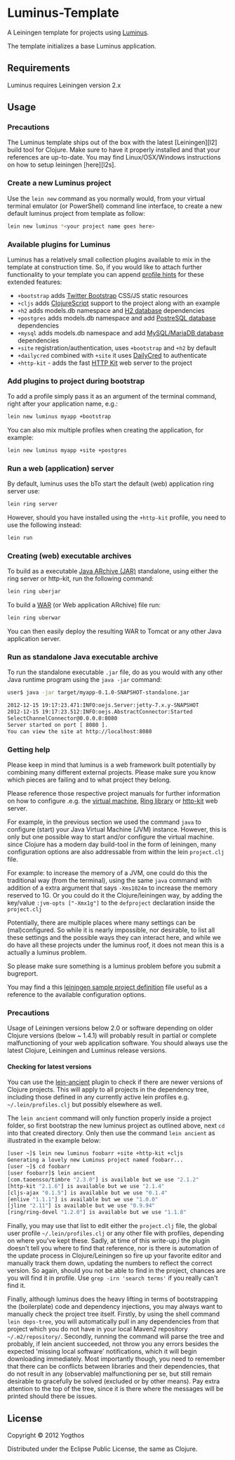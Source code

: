 # Luminus-Template

A Leiningen template for projects using [Luminus](http://www.luminusweb.net/).

The template initializes a base Luminus application.

## Requirements

Luminus requires Leiningen version 2.x

## Usage

### Precautions

The Luminus template ships out of the box with the latest [Leiningen][l2] build
tool for Clojure. Make sure to have it properly installed and that your
references are up-to-date. You may find Linux/OSX/Windows instructions on how
to setup leiningen [here][l2s].

### Create a new Luminus project

Use the `lein new` command as you normally would, from your virtual terminal
emulator (or PowerShell) command line interface, to create a new default luminus
project from template as follow:

```bash
lein new luminus *<your project name goes here>
```

### Available plugins for Luminus

Luminus has a relatively small collection plugins available to mix in the
template at construction time. So, if you would like to attach further
functionality to your template you can append [profile hints][ph] for these
extended features:

* `+bootstrap` adds [Twitter Bootstrap][tbs] CSS/JS static resources
* `+cljs` adds [ClojureScript][cljs] support to the project along with an example
* `+h2` adds models.db namespace and [H2 database][h2] dependencies
* `+postgres` adds models.db namespace and add [PostreSQL database][pg] dependencies
* `+mysql` adds models.db namespace and add [MySQL/MariaDB database][my] dependencies
* `+site` registration/authentication, uses `+bootstrap` and `+h2` by default
* `+dailycred` combined with `+site` it uses [DailyCred][dc] to authenticate
* `+http-kit` - adds the fast [HTTP Kit][kit] web server to the project

### Add plugins to project during bootstrap

To add a profile simply pass it as an argument of the terminal command, right
after your application name, e.g.:

```bash
lein new luminus myapp +bootstrap
```

You can also mix multiple profiles when creating the application, for example:

```bash
lein new luminus myapp +site +postgres
```

### Run a web (application) server

By default, luminus uses the bTo start the default (web) application ring server use:

```bash
lein ring server
```

However, should you have installed using the `+http-kit` profile,
you need to use the following instead:

```bash
lein run
```

### Creating (web) executable archives

To build as a executable [Java ARchive (JAR)][jar] standalone, using
either the ring server or http-kit, run the following command:

```bash
lein ring uberjar
```

To build a [WAR][war] (or Web application ARchive) file run:

```bash
lein ring uberwar
```

You can then easily deploy the resulting WAR to Tomcat or any other Java application
server.

### Run as standalone Java executable archive

To run the standalone executable `.jar` file, do as you would with any other Java
runtime program using the `java -jar` command:

```bash
user$ java -jar target/myapp-0.1.0-SNAPSHOT-standalone.jar

2012-12-15 19:17:23.471:INFO:oejs.Server:jetty-7.x.y-SNAPSHOT
2012-12-15 19:17:23.512:INFO:oejs.AbstractConnector:Started
SelectChannelConnector@0.0.0.0:8080
Server started on port [ 8080 ].
You can view the site at http://localhost:8080
```

### Getting help

Please keep in mind that luminus is a web framework built potentially by
combining many different external projects. Please make sure you know which
pieces are failing and to what project they belong. 

Please reference those respective project manuals for further information on
how to configure .e.g. the [virtual machine][jvmdoc], [Ring library][ringdoc]
or [http-kit][httpdoc] web server.

For example, in the previous section we used the command `java` to configure
(start) your Java Virtual Machine (JVM) instance. However, this is only but one
possible way to start and/or configure the virtual machine. since Clojure has a
modern day build-tool in the form of leiningen, many configuration options are
also addressable from within the lein `project.clj` file.

For example: to increase the memory of a JVM, one could do this the
traditional way (from the terminal), using the same `java` command with addition
of a extra argument that says `-Xms1024m` to increase the memory reserved to 1G.
Or you could do it the Clojure/leiningen way, by adding the key/value
`:jvm-opts ["-Xmx1g"]` to the `defproject` declaration inside the `project.clj`

Potentially, there are multiple places where many settings can be (mal)configured.
So while it is nearly impossible, nor desirable, to list all these settings and
the possible ways they can interact here, and while we do have all these projects
under the luminus roof, it does not mean this is a actually a luminus problem.

So please make sure something is a luminus problem before you submit a bugreport.

You may find a this [leiningen sample project definition][exproj] file useful
as a reference to the available configuration options.

### Precautions

Usage of Leiningen versions below 2.0 or software depending on older Clojure
versions (below ~ 1.4.1) will probably result in partial or complete
malfunctioning of your web application software. You should always use the latest
Clojure, Leiningen and Luminus release versions.

#### Checking for latest versions

You can use the [lein-ancient][ancien] plugin to check if there are newer
versions of Clojure projects. This will apply to all projects in the dependency
tree, including those defined in any currently active lein profiles e.g.
`~/.lein/profiles.clj` but possibly elsewhere as well.

The `lein ancient` command will only function properly inside a project folder,
so first bootstrap the new luminus project as outlined above, next `cd` into
that created directory. Only then use the command `lein ancient` as illustrated
in the example below:

```bash
[user ~]$ lein new luminus foobarr +site +http-kit +cljs
Generating a lovely new Luminus project named foobarr...
[user ~]$ cd foobarr
[user foobarr]$ lein ancient
[com.taoensso/timbre "2.3.0"] is available but we use "2.1.2"
[http-kit "2.1.6"] is available but we use "2.1.4"
[cljs-ajax "0.1.5"] is available but we use "0.1.4"
[enlive "1.1.1"] is available but we use "1.0.0"
[jline "2.11"] is available but we use "0.9.94"
[ring/ring-devel "1.2.0"] is available but we use "1.1.8"
```

Finally, you may use that list to edit either the `project.clj` file, the
global user profile `~/.lein/profiles.clj` or any other file with profiles,
depending on where you've kept these. Sadly, at time of this write-up,i the
plugin doesn't tell you where to find that reference, nor is there is
automation of the update process in Clojure/Leiningen so fire up your favorite
editor and manually track them down, updating the numbers to reflect the
correct version. So again, should you not be able to find in the project,
chances are you will find it in profile. Use `grep -irn 'search terms'` if you
really can't find it.

Finally, although luminus does the heavy lifting in terms of bootstrapping the
(boilerplate) code and dependency injections, you may always want to manually
check the project tree itself. Firstly, by using the shell command `lein
deps-tree`, you will automatically pull in any dependencies from that project
which you do not have in your local Maven2 repository `~/.m2/repository/`.
Secondly, running the command will parse the tree and probably, if lein ancient
succeeded, not throw you any errors besides the expected 'missing local
software' notifications, which it will begin downloading immediately. Most
importantly though, you need to remember that there can be conflicts between
libraries and their dependencies, that do not result in any (observable)
malfunctioning per se, but still remain desirable to gracefully be solved
(excluded or by other means). Pay extra attention to the top of the tree, since
it is there where the messages will be printed should there be issues.


## License

Copyright © 2012 Yogthos

Distributed under the Eclipse Public License, the same as Clojure.

[ph]: <http://www.luminusweb.net/docs/profiles.md>
[tbs]: <http://twitter.github.io/bootstrap/>
[cljs]: <https://github.com/clojure/clojurescript>
[h2]: <http://www.h2database.com/html/main.html>
[pg]: <http://www.postgresql.org/>
[my]: <https://mariadb.org/>
[dc]: <https://www.dailycred.com/>
[kit]: <http://http-kit.org/>
[war]: <http://en.wikipedia.org/wiki/WAR_file_format_(Sun)>
[jar]: <http://en.wikipedia.org/wiki/Jar_file>
[ancien]: <https://github.com/xsc/lein-ancient>
[jvmdoc]: <http://pic.dhe.ibm.com/infocenter/java7sdk/v7r0/index.jsp?topic=%2Fcom.ibm.java.zos.70.doc%2Fdiag%2Fappendixes%2Fcmdline%2Fcommands_jvm.html>
[exproj]: <https://github.com/technomancy/leiningen/blob/master/sample.project.clj>
[ringdoc]: <https://github.com/ring-clojure/ring/wiki>
[httpdoc]: <http://http-kit.org/server.html>
